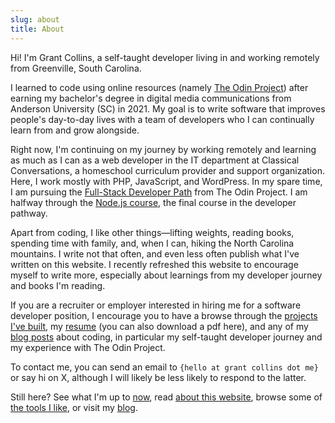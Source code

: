 ```yaml
---
slug: about
title: About
---
```


Hi! I'm Grant Collins, a self-taught developer living in and working remotely from Greenville, South Carolina.

I learned to code using online resources (namely [The Odin Project](https://www.theodinproject.com/)) after earning my bachelor's degree in digital media communications from Anderson University (SC) in 2021. My goal is to write software that improves people's day-to-day lives with a team of developers who I can continually learn from and grow alongside.

Right now, I'm continuing on my journey by working remotely and learning as much as I can as a web developer in the IT department at Classical Conversations, a homeschool curriculum provider and support organization. Here, I work mostly with PHP, JavaScript, and WordPress. In my spare time, I am pursuing the [Full-Stack Developer Path](https://www.theodinproject.com/paths/full-stack-javascript) from The Odin Project. I am halfway through the [Node.js course](https://www.theodinproject.com/paths/full-stack-javascript/courses/nodejs), the final course in the developer pathway.

Apart from coding, I like other things—lifting weights, reading books, spending time with family, and, when I can, hiking the North Carolina mountains. I write not that often, and even less often publish what I've written on this website. I recently refreshed this website to encourage myself to write more, especially about learnings from my developer journey and books I'm reading.

If you are a recruiter or employer interested in hiring me for a software developer position, I encourage you to have a browse through the [projects I've built](/projects), my [resume](/resume) (you can also download a pdf here), and any of my [blog posts](/blog) about coding, in particular my self-taught developer journey and my experience with The Odin Project.

To contact me, you can send an email to ```{hello at grant collins dot me}``` or say hi on X, although I will likely be less likely to respond to the latter.

Still here? See what I'm up to [now](/now), read [about this website](/colophon), browse some of [the tools I like](/tools), or visit my [blog](/blog).
